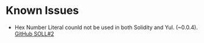 [//]: # (SPDX-License-Identifier: Apache-2.0 WITH LLVM-exception)
# Known Issues

* Hex Number Literal counld not be used in both Solidity and Yul. (~0.0.4). [GitHub SOLL#2](https://github.com/second-state/SOLL/issues/2)